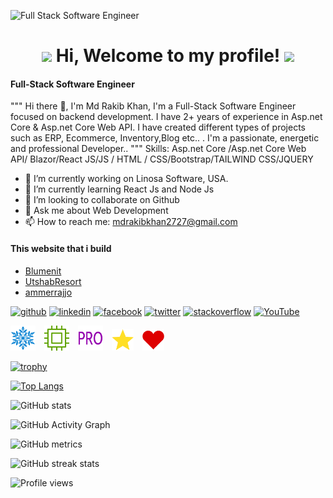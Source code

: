 ![Full Stack Software Engineer](https://media-exp1.licdn.com/dms/image/C5116AQF_KiQYjwKl4g/profile-displaybackgroundimage-shrink_350_1400/0/1534185867428?e=1651104000&v=beta&t=0MVf-E6QMHDRxwy_1JXhhKGt0yeey56gRirfjRfglSE)

<h1 align="center">
	<img src="https://media.giphy.com/media/hvRJCLFzcasrR4ia7z/giphy.gif" width="30">
	Hi, Welcome to my profile!
	<img src="https://emoji.discord.st/emojis/dc5dc637-3062-4bb8-a984-93823e531596.gif" width="30">
</h1>


#### Full-Stack Software Engineer

""" Hi there 👋, I'm Md Rakib Khan, I'm a Full-Stack Software Engineer focused on backend development. I have 2+ years of experience in Asp.net Core & Asp.net Core Web API. I have created different types of projects such as ERP, Ecommerce, Inventory,Blog etc.. . I'm a passionate, energetic and professional Developer..
"""
Skills:  Asp.net Core /Asp.net Core Web API/ Blazor/React JS/JS / HTML / CSS/Bootstrap/TAILWIND CSS/JQUERY

- 🔭 I’m currently working on Linosa Software, USA.
- 🌱 I’m currently learning React Js and Node Js 
- 👯 I’m looking to collaborate on Github 
- 💬 Ask me about Web Development 
- 📫 How to reach me: mdrakibkhan2727@gmail.com 

#### This website that i build
- [Blumenit](https://blumenit.com/) 
- [UtshabResort](https://utsabresort.com/) 
- [ammerrajjo](https://ammerrajjo.com/)

[<img src='https://cdn.jsdelivr.net/npm/simple-icons@3.0.1/icons/github.svg' alt='github' height='40'>](https://github.com/mdrakibkhan2727)  [<img src='https://cdn.jsdelivr.net/npm/simple-icons@3.0.1/icons/linkedin.svg' alt='linkedin' height='40'>](https://www.linkedin.com/in/rakib-khan-51361315b/)  [<img src='https://cdn.jsdelivr.net/npm/simple-icons@3.0.1/icons/facebook.svg' alt='facebook' height='40'>](https://www.facebook.com/mdrakibkhan7997)  [<img src='https://cdn.jsdelivr.net/npm/simple-icons@3.0.1/icons/twitter.svg' alt='twitter' height='40'>](https://twitter.com/rakibhasan7997)  [<img src='https://cdn.jsdelivr.net/npm/simple-icons@3.0.1/icons/stackoverflow.svg' alt='stackoverflow' height='40'>](https://stackoverflow.com/users/10342971)  [<img src='https://cdn.jsdelivr.net/npm/simple-icons@3.0.1/icons/youtube.svg' alt='YouTube' height='40'>](https://www.youtube.com/channel/UC3ivwZhQdBHmJiAOaU567iA)  

<a href='https://archiveprogram.github.com/'><img src='https://raw.githubusercontent.com/acervenky/animated-github-badges/master/assets/acbadge.gif' width='40' height='40'></a> <a href='https://docs.github.com/en/developers'><img src='https://raw.githubusercontent.com/acervenky/animated-github-badges/master/assets/devbadge.gif' width='40' height='40'></a> <a href='https://github.com/pricing'><img src='https://raw.githubusercontent.com/acervenky/animated-github-badges/master/assets/pro.gif' width='40' height='40'></a> <a href='https://stars.github.com/'><img src='https://raw.githubusercontent.com/acervenky/animated-github-badges/master/assets/starbadge.gif' width='35' height='35'></a> <a href='https://docs.github.com/en/github/supporting-the-open-source-community-with-github-sponsors'><img src='https://raw.githubusercontent.com/acervenky/animated-github-badges/master/assets/sponsorbadge.gif' width='35' height='35'></a> 

[![trophy](https://github-profile-trophy.vercel.app/?username=mdrakibkhan2727)](https://github.com/ryo-ma/github-profile-trophy)

[![Top Langs](https://github-readme-stats.vercel.app/api/top-langs/?username=mdrakibkhan2727)](https://github.com/mdrakibkhan2727?tab=repositories)

![GitHub stats](https://github-readme-stats.vercel.app/api?username=mdrakibkhan2727&show_icons=true&count_private=true)  

![GitHub Activity Graph](https://activity-graph.herokuapp.com/graph?username=mdrakibkhan2727)  

![GitHub metrics](https://metrics.lecoq.io/mdrakibkhan2727)  

![GitHub streak stats](https://github-readme-streak-stats.herokuapp.com/?user=mdrakibkhan2727)  

![Profile views](https://gpvc.arturio.dev/mdrakibkhan2727)  
